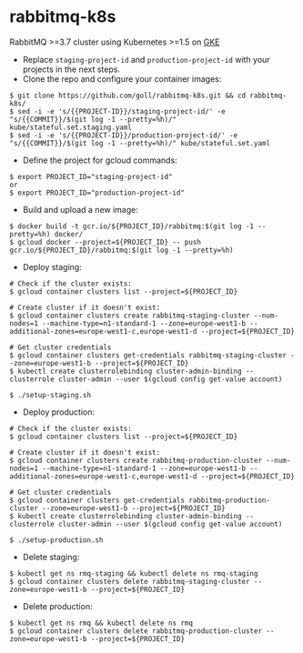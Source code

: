 # rabbitmq-k8s
RabbitMQ >=3.7 cluster using Kubernetes >=1.5 on [GKE](https://cloud.google.com/kubernetes-engine/)

* Replace `staging-project-id` and `production-project-id` with your projects in the next steps.
* Clone the repo and configure your container images:
```
$ git clone https://github.com/goll/rabbitmq-k8s.git && cd rabbitmq-k8s/
$ sed -i -e 's/{{PROJECT-ID}}/staging-project-id/' -e "s/{{COMMIT}}/$(git log -1 --pretty=%h)/" kube/stateful.set.staging.yaml
$ sed -i -e 's/{{PROJECT-ID}}/production-project-id/' -e "s/{{COMMIT}}/$(git log -1 --pretty=%h)/" kube/stateful.set.yaml
```

* Define the project for gcloud commands:
```
$ export PROJECT_ID="staging-project-id"
or
$ export PROJECT_ID="production-project-id"
```

* Build and upload a new image:
```
$ docker build -t gcr.io/${PROJECT_ID}/rabbitmq:$(git log -1 --pretty=%h) docker/
$ gcloud docker --project=${PROJECT_ID} -- push gcr.io/${PROJECT_ID}/rabbitmq:$(git log -1 --pretty=%h)
```

* Deploy staging:
```
# Check if the cluster exists:
$ gcloud container clusters list --project=${PROJECT_ID}

# Create cluster if it doesn't exist:
$ gcloud container clusters create rabbitmq-staging-cluster --num-nodes=1 --machine-type=n1-standard-1 --zone=europe-west1-b --additional-zones=europe-west1-c,europe-west1-d --project=${PROJECT_ID}

# Get cluster credentials
$ gcloud container clusters get-credentials rabbitmq-staging-cluster --zone=europe-west1-b --project=${PROJECT_ID}
$ kubectl create clusterrolebinding cluster-admin-binding --clusterrole cluster-admin --user $(gcloud config get-value account)

$ ./setup-staging.sh
```

* Deploy production:
```
# Check if the cluster exists:
$ gcloud container clusters list --project=${PROJECT_ID}

# Create cluster if it doesn't exist:
$ gcloud container clusters create rabbitmq-production-cluster --num-nodes=1 --machine-type=n1-standard-1 --zone=europe-west1-b --additional-zones=europe-west1-c,europe-west1-d --project=${PROJECT_ID}

# Get cluster credentials
$ gcloud container clusters get-credentials rabbitmq-production-cluster --zone=europe-west1-b --project=${PROJECT_ID}
$ kubectl create clusterrolebinding cluster-admin-binding --clusterrole cluster-admin --user $(gcloud config get-value account)

$ ./setup-production.sh
```

* Delete staging:
```
$ kubectl get ns rmq-staging && kubectl delete ns rmq-staging
$ gcloud container clusters delete rabbitmq-staging-cluster --zone=europe-west1-b --project=${PROJECT_ID}
```

* Delete production:
```
$ kubectl get ns rmq && kubectl delete ns rmq
$ gcloud container clusters delete rabbitmq-production-cluster --zone=europe-west1-b --project=${PROJECT_ID}
```
